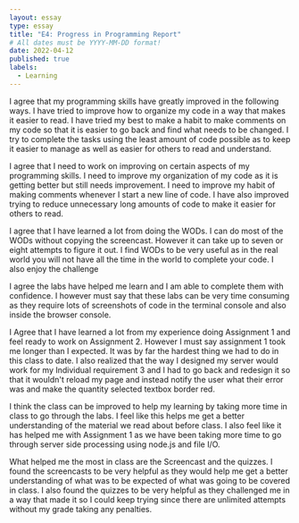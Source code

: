 ```yaml
---
layout: essay
type: essay
title: "E4: Progress in Programming Report"
# All dates must be YYYY-MM-DD format!
date: 2022-04-12
published: true
labels:
  - Learning
---
```


I agree that my programming skills have greatly improved in the following ways. I have tried to improve how to organize my code in a way that makes it easier to read. I have tried my best to make a habit to make comments on my code so that it is easier to go back and find what needs to be changed. I try to complete the tasks using the least amount of code possible as to keep it easier to manage as well as easier for others to read and understand. 


I agree that I need to work on improving on certain aspects of my programming skills. I need to improve my organization of my code as it is getting better but still needs improvement. I need to improve my habit of making comments whenever I start a new line of code. I have also improved trying to reduce unnecessary long amounts of code to make it easier for others to read.


I agree that I have learned a lot from doing the WODs. I can do most of the WODs without copying the screencast. However it can take up to seven or eight attempts to figure it out. I find WODs to be very useful as in the real world you will not have all the time in the world to complete your code. I also enjoy the challenge 


I agree the labs have helped me learn and I am able to complete them with confidence. I however must say that these labs can be very time consuming as they require lots of screenshots of code in the terminal console and also inside the browser console. 


I Agree that I have learned a lot from my experience doing Assignment 1 and feel ready to work on Assignment 2. However I must say assignment 1 took me longer than I expected. It was by far the hardest thing we had to do in this class to date. I also realized that the way I designed my server would work for my Individual requirement 3 and I had to go back and redesign it so that it wouldn't reload my page and instead notify the user what their error was and make the quantity selected textbox border red. 


I think the class can be improved to help my learning by taking more time in class to go through the labs. I feel like this helps me get a better understanding of the material we read about before class. I also feel like it has helped me with Assignment 1 as we have been taking more time to go through server side processing using node.js and file I/O. 


What helped me the most in class are the Screencast and the quizzes. I found the screencasts to be very helpful as they would help me get a better understanding of what was to be expected of what was going to be covered in class. I also found the quizzes to be very helpful as they challenged me in a way that made it so I could keep trying since there are unlimited attempts without my grade taking any penalties. 



